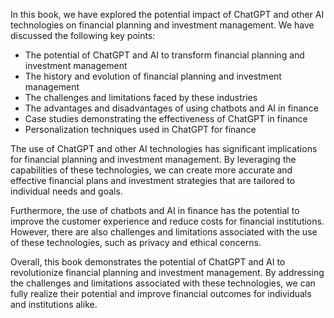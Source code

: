

In this book, we have explored the potential impact of ChatGPT and other AI technologies on financial planning and investment management. We have discussed the following key points:

* The potential of ChatGPT and AI to transform financial planning and investment management
* The history and evolution of financial planning and investment management
* The challenges and limitations faced by these industries
* The advantages and disadvantages of using chatbots and AI in finance
* Case studies demonstrating the effectiveness of ChatGPT in finance
* Personalization techniques used in ChatGPT for finance

The use of ChatGPT and other AI technologies has significant implications for financial planning and investment management. By leveraging the capabilities of these technologies, we can create more accurate and effective financial plans and investment strategies that are tailored to individual needs and goals.

Furthermore, the use of chatbots and AI in finance has the potential to improve the customer experience and reduce costs for financial institutions. However, there are also challenges and limitations associated with the use of these technologies, such as privacy and ethical concerns.

Overall, this book demonstrates the potential of ChatGPT and AI to revolutionize financial planning and investment management. By addressing the challenges and limitations associated with these technologies, we can fully realize their potential and improve financial outcomes for individuals and institutions alike.
